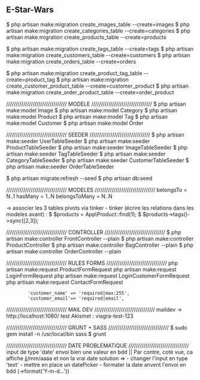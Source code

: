 ## E-Star-Wars


$ php artisan make:migration create_images_table --create=images
$ php artisan make:migration create_categories_table --create=categories
$ php artisan make:migration create_products_table --create=products

$ php artisan make:migration create_tags_table --create=tags
$ php artisan make:migration create_customers_table --create=customers
$ php artisan make:migration create_orders_table --create=orders

$ php artisan make:migration create_product_tag_table --create=product_tag
$ php artisan make:migration create_customer_product_table --create=customer_product
$ php artisan make:migration create_order_product_table --create=order_product


//////////////////////////////// MODELE ////////////////////////////////
$ php artisan make:model Image
$ php artisan make:model Category
$ php artisan make:model Product
$ php artisan make:model Tag
$ php artisan make:model Customer
$ php artisan make:model Order


//////////////////////////////// SEEDER ////////////////////////////////
$ php artisan make:seeder UserTableSeeder
$ php artisan make:seeder ProductTableSeeder
$ php artisan make:seeder ImageTableSeeder
$ php artisan make:seeder TagTableSeeder
$ php artisan make:seeder CategoryTableSeeder
$ php artisan make:seeder CustomerTableSeeder
$ php artisan make:seeder OrderTableSeeder

$ php artisan migrate:refresh --seed
$ php artisan db:seed


//////////////////////////////// MODELES ////////////////////////////////
belongsTo       = N..1
hasMany         = 1..N
belongsToMany   = N..N

->  associer les 3 tables pivots via tinker - tinker (écrire les relations dans les modeles avant) :
    $ $products = App\Product::find(1);
    $ $products->tags()->sync([2,3]);


//////////////////////////////// CONTROLLER ////////////////////////////////
$ php artisan make:controller FrontController --plain
$ php artisan make:controller ProductController
$ php artisan make:controller BagController --plain
$ php artisan make:controller OrderController --plain


//////////////////////////////// RULES FORMS ////////////////////////////////
php artisan make:request ProductFormRequest
php artisan make:request LoginFormRequest
php artisan make:request LoginCustomerFormRequest
php artisan make:request ContactFormRequest

            'customer_name' => 'required|max:255',
            'customer_email'=> 'required|email',

//////////////////////////////// MAIL DEV ////////////////////////////////
maildev
-> http://localhost:1080/
test Akismet : viagra-test-123


//////////////////////////////// GRUNT + SASS ////////////////////////////////
$ sudo gem install -n /usr/local/bin sass
$ grunt


//////////////////////////////// DATE PROBLEMATIQUE ////////////////////////////////
input de type 'date' envoi bien une valeur en bdd || Par contre, coté vue, ca affiche jj/mm/aaaa et non la vrai date
solution =>
    - changer l'input en type 'text'
    - mettre en place un datePicker
    - formater la date anvent l'envoi en bdd (->format('Y-m-d...'))




